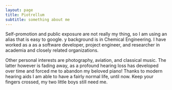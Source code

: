 ```yaml
---
layout: page
title: Piotrellum
subtitle: something about me
---
```


Self-promotion and public exposure are not really my thing, so I am using an alias that is easy to google.
y background is in Chemical Engineering. I have worked as a as a software developer, project engineer, and researcher in academia and closely related organizations.   

Other personal interests are photography, aviation, and classical music. The latter however is fading away, as a profound hearing loss has developed over time and forced me to abandon my beloved piano! Thanks to modern hearing aids I am able to have a fairly normal life, until now. Keep your fingers crossed, my two little boys still need me.


